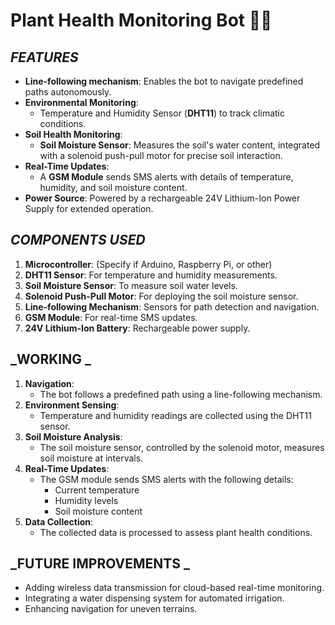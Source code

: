 # Plant Health Monitoring Bot 🌱🤖    

## _FEATURES_  
- **Line-following mechanism**: Enables the bot to navigate predefined paths autonomously.  
- **Environmental Monitoring**:  
  - Temperature and Humidity Sensor (**DHT11**) to track climatic conditions.  
- **Soil Health Monitoring**:  
  - **Soil Moisture Sensor**: Measures the soil's water content, integrated with a solenoid push-pull motor for precise soil interaction.  
- **Real-Time Updates**:  
  - A **GSM Module** sends SMS alerts with details of temperature, humidity, and soil moisture content.  
- **Power Source**: Powered by a rechargeable 24V Lithium-Ion Power Supply for extended operation.  

## _COMPONENTS USED_  
1. **Microcontroller**: (Specify if Arduino, Raspberry Pi, or other)  
2. **DHT11 Sensor**: For temperature and humidity measurements.  
3. **Soil Moisture Sensor**: To measure soil water levels.  
4. **Solenoid Push-Pull Motor**: For deploying the soil moisture sensor.  
5. **Line-following Mechanism**: Sensors for path detection and navigation.  
6. **GSM Module**: For real-time SMS updates.  
7. **24V Lithium-Ion Battery**: Rechargeable power supply.  

## _WORKING _
1. **Navigation**:  
   - The bot follows a predefined path using a line-following mechanism.  
2. **Environment Sensing**:  
   - Temperature and humidity readings are collected using the DHT11 sensor.  
3. **Soil Moisture Analysis**:  
   - The soil moisture sensor, controlled by the solenoid motor, measures soil moisture at intervals.  
4. **Real-Time Updates**:  
   - The GSM module sends SMS alerts with the following details:  
     - Current temperature  
     - Humidity levels  
     - Soil moisture content  
5. **Data Collection**:  
   - The collected data is processed to assess plant health conditions.  

## _FUTURE IMPROVEMENTS _
- Adding wireless data transmission for cloud-based real-time monitoring.  
- Integrating a water dispensing system for automated irrigation.  
- Enhancing navigation for uneven terrains.  
